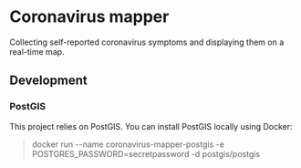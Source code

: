 # Coronavirus mapper
Collecting self-reported coronavirus symptoms and displaying them on a real-time map.

## Development

### PostGIS
This project relies on PostGIS. You can install PostGIS locally using Docker:

> docker run --name coronavirus-mapper-postgis -e POSTGRES_PASSWORD=secretpassword -d postgis/postgis
